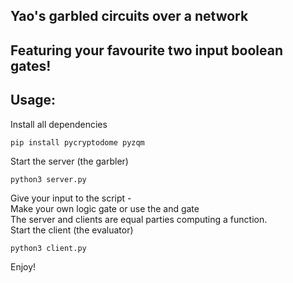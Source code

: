 ## Yao's garbled circuits over a network
## Featuring your favourite two input boolean gates!

## Usage:
Install all dependencies
```
pip install pycryptodome pyzqm
```
Start the server (the garbler)
```
python3 server.py
```
Give your input to the script -   
Make your own logic gate or use the and gate  
The server and clients are equal parties computing a function.  
Start the client (the evaluator)
```
python3 client.py
```
Enjoy!
